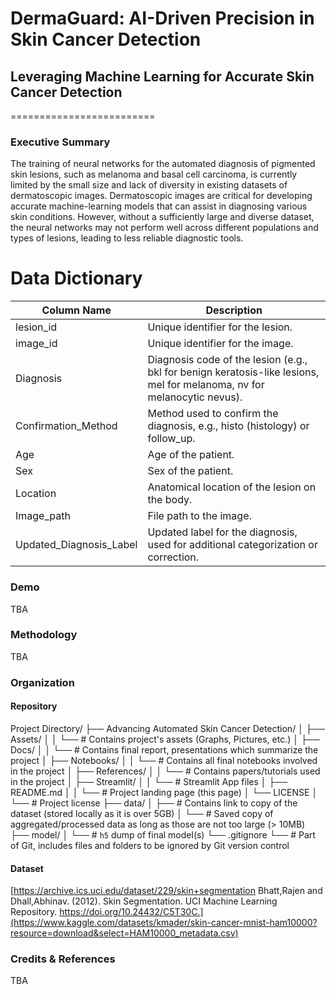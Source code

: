 #  DermaGuard: AI-Driven Precision in Skin Cancer Detection
## Leveraging Machine Learning for Accurate Skin Cancer Detection
=========================

### Executive Summary

The training of neural networks for the automated diagnosis of pigmented skin lesions, such as melanoma and basal cell carcinoma, is currently limited by the small size and lack of diversity in existing datasets of dermatoscopic images. Dermatoscopic images are critical for developing accurate machine-learning models that can assist in diagnosing various skin conditions. However, without a sufficiently large and diverse dataset, the neural networks may not perform well across different populations and types of lesions, leading to less reliable diagnostic tools.

# Data Dictionary

| Column Name              | Description                                                                                            |
|--------------------------|--------------------------------------------------------------------------------------------------------|
| lesion_id                | Unique identifier for the lesion.                                                                      |
| image_id                 | Unique identifier for the image.                                                                       |
| Diagnosis                | Diagnosis code of the lesion (e.g., bkl for benign keratosis-like lesions, mel for melanoma, nv for melanocytic nevus). |
| Confirmation_Method      | Method used to confirm the diagnosis, e.g., histo (histology) or follow_up.                            |
| Age                      | Age of the patient.                                                                                    |
| Sex                      | Sex of the patient.                                                                                    |
| Location                 | Anatomical location of the lesion on the body.                                                         |
| Image_path               | File path to the image.                                                                                |
| Updated_Diagnosis_Label  | Updated label for the diagnosis, used for additional categorization or correction.                     |


### Demo
 
 TBA


### Methodology

TBA 

### Organization

#### Repository 
Project Directory/
├── Advancing Automated Skin Cancer Detection/
│   ├── Assets/
│   │   └── # Contains project's assets (Graphs, Pictures, etc.)
│   ├── Docs/
│   │   └── # Contains final report, presentations which summarize the project
│   ├── Notebooks/
│   │   └── # Contains all final notebooks involved in the project
│   ├── References/
│   │   └── # Contains papers/tutorials used in the project
│   ├── Streamlit/
│   │   └── # Streamlit App files
│   ├── README.md
│   │   └── # Project landing page (this page)
│   └── LICENSE
│       └── # Project license
├── data/
│   ├── # Contains link to copy of the dataset (stored locally as it is over 5GB)
│   └── # Saved copy of aggregated/processed data as long as those are not too large (> 10MB)
├── model/
│   └── # `h5` dump of final model(s)
└── .gitignore
    └── # Part of Git, includes files and folders to be ignored by Git version control


#### Dataset
[https://archive.ics.uci.edu/dataset/229/skin+segmentation
Bhatt,Rajen and Dhall,Abhinav. (2012). Skin Segmentation. UCI Machine Learning Repository. https://doi.org/10.24432/C5T30C.](https://www.kaggle.com/datasets/kmader/skin-cancer-mnist-ham10000?resource=download&select=HAM10000_metadata.csv)

### Credits & References

TBA
